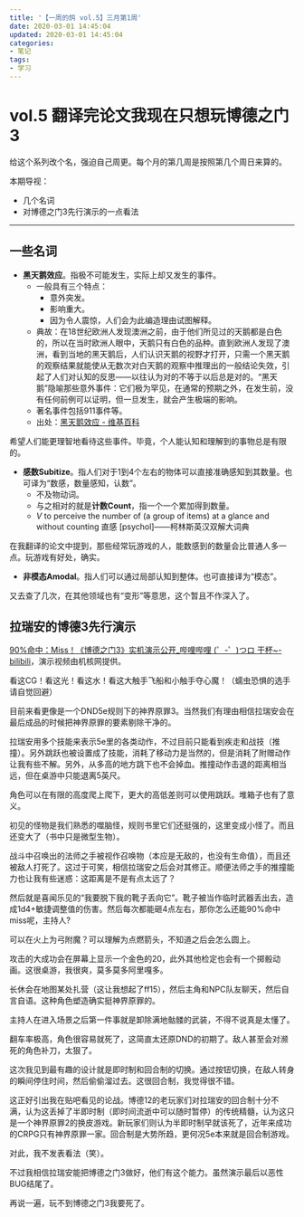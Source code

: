 ```yaml
---
title: '【一周的鸽 vol.5】三月第1周'
date: 2020-03-01 14:45:04
updated: 2020-03-01 14:45:04
categories:
- 笔记
tags:
- 学习
---
```

# vol.5 翻译完论文我现在只想玩博德之门3

给这个系列改个名，强迫自己周更。每个月的第几周是按照第几个周日来算的。

本期导视：
- 几个名词
- 对博德之门3先行演示的一点看法

<!--more-->
----
## 一些名词
- **黑天鹅效应**。指极不可能发生，实际上却又发生的事件。
	- 一般具有三个特点：
		- 意外突发。
		- 影响重大。
		- 因为令人震惊，人们会为此编造理由试图解释。
	- 典故：在18世纪欧洲人发现澳洲之前，由于他们所见过的天鹅都是白色的，所以在当时欧洲人眼中，天鹅只有白色的品种。直到欧洲人发现了澳洲，看到当地的黑天鹅后，人们认识天鹅的视野才打开，只需一个黑天鹅的观察结果就能使从无数次对白天鹅的观察中推理出的一般结论失效，引起了人们对认知的反思——以往认为对的不等于以后总是对的。“黑天鹅”隐喻那些意外事件：它们极为罕见，在通常的预期之外，在发生前，没有任何前例可以证明，但一旦发生，就会产生极端的影响。
	- 著名事件包括911事件等。
	- 出处：[黑天鹅效应 - 维基百科](https://zh.wikipedia.org/wiki/%E9%BB%91%E5%A4%A9%E9%B5%9D%E6%95%88%E6%87%89)

希望人们能更理智地看待这些事件。毕竟，个人能认知和理解到的事物总是有限的。

- **感数Subitize**。指人们对于1到4个左右的物体可以直接准确感知到其数量。也可译为“数感，数量感知，认数”。
	- 不及物动词。
	- 与之相对的就是**计数Count**，指一个一个累加得到数量。
	- *V* to perceive the number of (a group of items) at a glance and without counting 直感 \[psychol\]——柯林斯英汉双解大词典

在我翻译的论文中提到，那些经常玩游戏的人，能数感到的数量会比普通人多一点。玩游戏有好处，确实。

- **非模态Amodal**。指人们可以通过局部认知到整体。也可直接译为“模态”。

又去查了几次，在其他领域也有“变形”等意思，这个暂且不作深入了。

## 拉瑞安的博德3先行演示

[90%命中：Miss！《博德之门3》实机演示公开_哔哩哔哩 (゜-゜)つロ 干杯~-bilibili](https://www.bilibili.com/video/av92340893)，演示视频由机核网提供。

看这CG！看这光！看这水！看这大触手飞船和小触手夺心魔！（蠕虫恐惧的选手请自觉回避）

目前来看更像是一个DND5e规则下的神界原罪3。当然我们有理由相信拉瑞安会在最后成品的时候把神界原罪的要素剔除干净的。

拉瑞安用多个技能来表示5e里的各类动作，不过目前只能看到疾走和战技（推撞）。另外跳跃也被设置成了技能，消耗了移动力是当然的，但是消耗了附赠动作让我有些不解。另外，从多高的地方跳下也不会掉血。推撞动作击退的距离相当远，但在桌游中只能退离5英尺。

角色可以在有限的高度爬上爬下，更大的高低差则可以使用跳跃。堆箱子也有了意义。

初见的怪物是我们熟悉的噬脑怪，规则书里它们还挺强的，这里变成小怪了。而且还变大了（书中只是微型生物）。

战斗中召唤出的法师之手被视作召唤物（本应是无敌的，也没有生命值），而且还被敌人打死了。这过于可笑，相信拉瑞安之后会对其修正。顺便法师之手的推撞能力也让我有些迷惑：这距离是不是有点太远了？

然后就是喜闻乐见的“我要脱下我的靴子丢向它”。靴子被当作临时武器丢出去，造成1d4+敏捷调整值的伤害。然后每次都能砸4点左右，那你怎么还能90%命中miss呢，主持人?

可以在火上为弓附魔？可以理解为点燃箭头，不知道之后会怎么圆上。

攻击的大成功会在屏幕上显示一个金色的20，此外其他检定也会有一个掷骰动画。这很桌游，我很爽，莫多莫多阿里嘎多。

长休会在地图某处扎营（这让我想起了ff15），然后主角和NPC队友聊天，然后自言自语。这种角色塑造确实挺神界原罪的。

主持人在进入场景之后第一件事就是卸除满地骷髅的武装，不得不说真是太懂了。

翻车率极高，角色很容易就死了，这简直太还原DND的初期了。敌人甚至会对濒死的角色补刀，太狠了。

这次我见到最有趣的设计就是即时制和回合制的切换。通过按钮切换，在敌人转身的瞬间停住时间，然后偷偷溜过去。这很回合制，我觉得很不错。

这正好引出我在贴吧看见的论战。博德12的老玩家们对拉瑞安的回合制十分不满，认为这丢掉了半即时制（即时间流逝中可以随时暂停）的传统精髓，认为这只是一个神界原罪2的换皮游戏。新玩家们则认为半即时制早就该死了，近年来成功的CRPG只有神界原罪一家。回合制是大势所趋，更何况5e本来就是回合制游戏。

对此，我不发表看法（笑）。

不过我相信拉瑞安能把博德之门3做好，他们有这个能力。虽然演示最后以恶性BUG结尾了。

再说一遍，玩不到博德之门3我要死了。